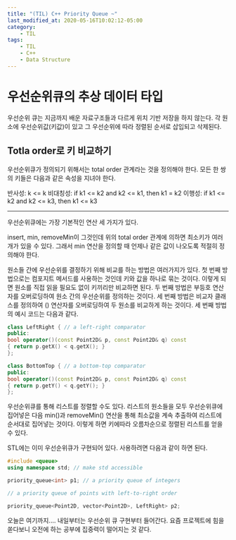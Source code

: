 ```yaml
---
title: "(TIL) C++ Priority Queue ~"
last_modified_at: 2020-05-16T10:02:12-05:00
category: 
    - TIL
tags:
    - TIL
    - C++
    - Data Structure
---
```


# 우선순위큐의 추상 데이터 타입

우선순위 큐는 지금까지 배운 자료구조들과 다르게 위치 기반 저장을 하지 않는다. 각 원소에 우선순위값(키값)이 있고 그 우선순위에 따라 정렬된 순서로 삽입되고 삭제된다.

## Totla order로 키 비교하기

우선순위큐가 정의되기 위해서는 total order 관계라는 것을 정의해야 한다. 모든 한 쌍의 키들은 다음과 같은 속성을 지녀야 한다.

반사성: k <= k
비대칭성: if k1 <= k2 and k2 <= k1, then k1 = k2
이행성: if k1 <= k2 and k2 <= k3, then k1 <= k3

----------------

우선순위큐에는 가장 기본적인 연산 세 가지가 있다.

insert, min, removeMin이 그것인데 위의 total order 관계에 의하면 최소키가 여러 개가 있을 수 있다. 그래서 min 연산을 정의할 때 언제나 같은 값이 나오도록 적절히 정의해야 한다.

원소들 간에 우선순위를 결정하기 위해 비교를 하는 방법은 여러가지가 있다. 첫 번째 방법으로는 컴포지트 메서드를 사용하는 것인데 키와 값을 하나로 묶는 것이다. 이렇게 되면 원소를 직접 읽을 필요도 없이 키끼리만 비교하면 된다. 두 번째 방법은 부등호 연산자를 오버로딩하여 원소 간의 우선순위를 정의하는 것이다. 세 번째 방법은 비교자 클래스를 정의하여 () 연산자를 오버로딩하여 두 원소를 비교하게 하는 것이다. 세 번째 방법의 예시 코드는 다음과 같다.

```c++
class LeftRight { // a left-right comparator
public:
bool operator()(const Point2D& p, const Point2D& q) const
{ return p.getX() < q.getX(); }
};

class BottomTop { // a bottom-top comparator
public:
bool operator()(const Point2D& p, const Point2D& q) const
{ return p.getY() < q.getY(); }
};
```

우선순위큐를 통해 리스트를 정렬할 수도 있다. 리스트의 원소들을 모두 우선순위큐에 집어넣은 다음 min()과 removeMin() 연산을 통해 최소값을 계속 추출하여 리스트에 순서대로 집어넣는 것이다. 이렇게 하면 키에따라 오름차순으로 정렬된 리스트를 얻을 수 있다.

STL에는 이미 우선순위큐가 구현되어 있다. 사용하려면 다음과 같이 하면 된다.

```c++
#include <queue>
using namespace std; // make std accessible

priority_queue<int> p1; // a priority queue of integers

// a priority queue of points with left-to-right order

priority_queue<Point2D, vector<Point2D>, LeftRight> p2;
```

오늘은 여기까지.... 내일부터는 우선순위 큐 구현부터 들어간다. 요즘 프로젝트에 힘을 쏟다보니 오전에 하는 공부에 집중력이 떨어지는 것 같다.